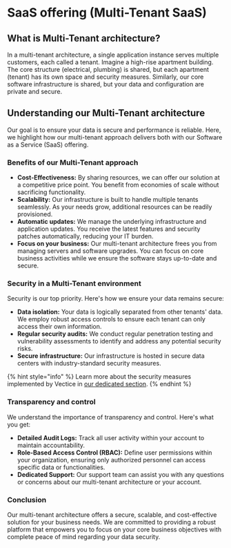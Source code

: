 # SaaS offering (Multi-Tenant SaaS)

## **What is Multi-Tenant architecture?**

In a multi-tenant architecture, a single application instance serves multiple customers, each called a tenant. Imagine a high-rise apartment building. The core structure (electrical, plumbing) is shared, but each apartment (tenant) has its own space and security measures. Similarly, our core software infrastructure is shared, but your data and configuration are private and secure.

## Understanding our Multi-Tenant architecture

Our goal is to ensure your data is secure and performance is reliable. Here, we highlight how our multi-tenant approach delivers both with our Software as a Service (SaaS) offering.

### **Benefits of our Multi-Tenant approach**

* **Cost-Effectiveness:** By sharing resources, we can offer our solution at a competitive price point. You benefit from economies of scale without sacrificing functionality.
* **Scalability:** Our infrastructure is built to handle multiple tenants seamlessly. As your needs grow, additional resources can be readily provisioned.
* **Automatic updates:** We manage the underlying infrastructure and application updates. You receive the latest features and security patches automatically, reducing your IT burden.
* **Focus on your business:** Our multi-tenant architecture frees you from managing servers and software upgrades. You can focus on core business activities while we ensure the software stays up-to-date and secure.

### **Security in a Multi-Tenant environment**

Security is our top priority. Here's how we ensure your data remains secure:

* **Data isolation:** Your data is logically separated from other tenants' data. We employ robust access controls to ensure each tenant can only access their own information.
* **Regular security audits:** We conduct regular penetration testing and vulnerability assessments to identify and address any potential security risks.
* **Secure infrastructure:** Our infrastructure is hosted in secure data centers with industry-standard security measures.

{% hint style="info" %}
Learn more about the security measures implemented by Vectice in [our dedicated section](../security/).
{% endhint %}

### **Transparency and control**

We understand the importance of transparency and control. Here's what you get:

* **Detailed Audit Logs:** Track all user activity within your account to maintain accountability.
* **Role-Based Access Control (RBAC):** Define user permissions within your organization, ensuring only authorized personnel can access specific data or functionalities.
* **Dedicated Support:** Our support team can assist you with any questions or concerns about our multi-tenant architecture or your account.

### **Conclusion**

Our multi-tenant architecture offers a secure, scalable, and cost-effective solution for your business needs. We are committed to providing a robust platform that empowers you to focus on your core business objectives with complete peace of mind regarding your data security.
